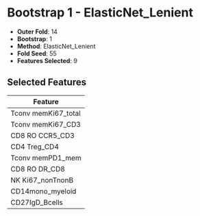 # Bootstrap 1 - ElasticNet_Lenient

- **Outer Fold**: 14
- **Bootstrap**: 1
- **Method**: ElasticNet_Lenient
- **Fold Seed**: 55
- **Features Selected**: 9

## Selected Features

| Feature |
|---------|
| Tconv memKi67_total |
| Tconv memKi67_CD3 |
| CD8 RO CCR5_CD3 |
| CD4 Treg_CD4 |
| Tconv memPD1_mem |
| CD8 RO DR_CD8 |
| NK Ki67_nonTnonB |
| CD14mono_myeloid |
| CD27IgD_Bcells |
